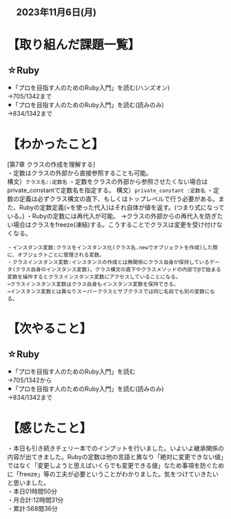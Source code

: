 ## 　2023年11月6日(月)
# 【取り組んだ課題一覧】
## ☆Ruby
⚫︎「プロを目指す人のためのRuby入門」を読む(ハンズオン)<br>
→705/1342まで<br>
⚫︎「プロを目指す人のためのRuby入門」を読む(読みのみ)<br>
→834/1342まで<br>
# 【わかったこと】
[第7章 クラスの作成を理解する]<br>
・定数はクラスの外部から直接参照することも可能。<br>
構文）`クラス名::定数名`
・定数をクラスの外部から参照させたくない場合はprivate_constantで定数名を指定する。
構文）`private_constant :定数名`
・定数の定義は必ずクラス構文の直下、もしくはトップレベルで行う必要がある。また、Rubyの定数定義(=を使った代入)はそれ自体が値を返す。(つまり式になっている。)
・Rubyの定数には再代入が可能。
→クラスの外部からの再代入を防ぎたい場合はクラスをfreeze(凍結)する。こうすることでクラスは変更を受け付けなくなる。
```
・インスタンス変数:クラスをインスタンス化(クラス名.newでオブジェクトを作成)した際に、オブジェクトごとに管理される変数。
・クラスインスタンス変数:インスタンスの作成とは無関係にクラス自身が保持しているデータ(クラス自身のインスタンス変数)。クラス構文の直下やクラスメソッドの内部で@で始まる変数を操作するとクラスインスタンス変数にアクセスしていることになる。
→クラスインスタンス変数はクラス自身もインスタンス変数を保持できる。
→インスタンス変数とは異なりスーパークラスとサブクラスでは同じ名前でも別の変数になる。
```
# 【次やること】
## ☆Ruby
⚫︎「プロを目指す人のためのRuby入門」を読む<br>
→705/1342から<br>
⚫︎「プロを目指す人のためのRuby入門」を読む(読みのみ)<br>
→834/1342まで<br>
# 【感じたこと】
・本日も引き続きチェリー本でのインプットを行いました。いよいよ継承関係の内容が出てきました。Rubyの定数は他の言語と異なり「絶対に変更できない値」ではなく「変更しようと思えばいくらでも変更できる値」なため事項を防ぐために「freeze」等の工夫が必要ということがわかりました。気をつけていきたいと思いました。<br>
・本日01時間50分<br>
・月合計:12時間31分<br>
・累計:568間36分<br>
